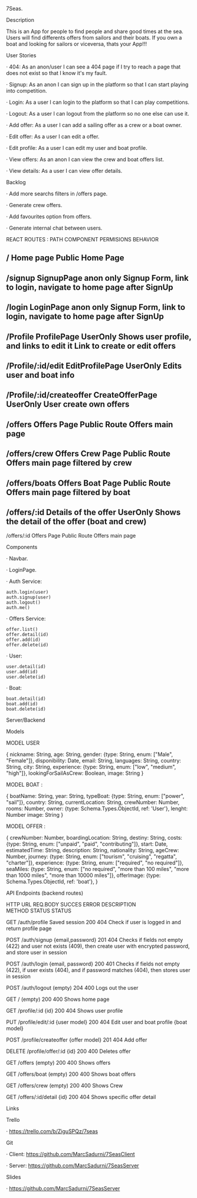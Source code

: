 7Seas.

Description

This is an App for people to find people and share good times at the sea. Users will find differents offers from sailors and their boats.
If you own a boat and looking for sailors or viceversa, thats your App!!!


User Stories

· 404: As an anon/user I can see a 404 page if I try to reach a page that does not exist so that I know it's my fault.

· Signup: As an anon I can sign up in the platform so that I can start playing into competition.

· Login: As a user I can login to the platform so that I can play competitions.

· Logout: As a user I can logout from the platform so no one else can use it.

· Add offer: As a user I can add a sailing offer as a crew or a boat owner.

· Edit offer: As a user I can edit a offer.

· Edit profile: As a user I can edit my user and boat profile.

· View offers: As an anon I can view the crew and boat offers list.

· View details: As a user I can view offer details.



Backlog

· Add more searchs filters in /offers page.

· Generate crew offers.

· Add favourites option from offers.

· Generate internal chat between users.




REACT ROUTES :
PATH			            COMPONENT		            PERMISIONS		        BEHAVIOR

/			                Home page		            Public	<Route>		    Home Page
-----------------------------------------------------------------------------------------------------------------------
/signup		                SignupPage		            anon only		        Signup Form, link to login, 
                        	                            <AnonRoute>		        navigate to home page after SignUp
-----------------------------------------------------------------------------------------------------------------------
/login			            LoginPage		            anon only		        Signup Form, link to login,
						                                <AnonRoute>		        navigate to home page after SignUp	
-----------------------------------------------------------------------------------------------------------------------
/Profile			        ProfilePage		            UserOnly		        Shows user profile, and links to edit it
						                                <Private Route>	        Link to create or edit offers
-----------------------------------------------------------------------------------------------------------------------
/Profile/:id/edit		    EditProfilePage		        UserOnly		        Edits user and boat info
						                                <Private Route>
-----------------------------------------------------------------------------------------------------------------------
/Profile/:id/createoffer	CreateOfferPage	            UserOnly		        User create own offers
						                                <PrivateRoute>
-----------------------------------------------------------------------------------------------------------------------
/offers			            Offers Page		            Public Route		    Offers main page
-----------------------------------------------------------------------------------------------------------------------
/offers/crew		        Offers Crew Page	        Public Route		    Offers main page filtered by crew
-----------------------------------------------------------------------------------------------------------------------
/offers/boats		        Offers Boat Page	        Public Route		    Offers main page filtered by boat
-----------------------------------------------------------------------------------------------------------------------
/offers/:id		            Details of the offer	    UserOnly		        Shows the detail of the offer
						                                <Private Route>	        (boat and crew)
-----------------------------------------------------------------------------------------------------------------------
/offers/:id			        Offers Page		            Public Route		    Offers main page




Components

· Navbar.

· LoginPage.



· Auth Service:

    auth.login(user)
    auth.signup(user)
    auth.logout()
    auth.me()

· Offers Service:

    offer.list()
    offer.detail(id)
    offer.add(id)
    offer.delete(id)

· User:

    user.detail(id)
    user.add(id)
    user.delete(id)

· Boat:

    boat.detail(id)
    boat.add(id)
    boat.delete(id)


Server/Backend

Models

MODEL USER 

{
nickname: String,
age: String,
gender: {type: String, enum: ["Male", "Female"]}, 
disponibility: Date,
email: String,
languages: String,
country: String,
city: String,
experience: {type: String, enum: ["low", "medium", "high"]}, 
lookingForSailAsCrew: Boolean,
image: String
}

MODEL BOAT :

{
boatName: String,
year: String,
typeBoat: {type: String, enum: ["power", "sail"]}, 
country: String,
currentLocation: String,
crewNumber: Number,
rooms: Number,
owner: {type: Schema.Types.ObjectId, ref: 'User'},
lenght: Number
image: String
}

MODEL OFFER :

{
crewNumber: Number,
boardingLocation: String,
destiny: String,
costs: {type: String, enum: ["unpaid", "paid", "contributing"]}, 
start: Date,
estimatedTime: String,
description: String,
nationality: String,
ageCrew: Number,
journey: {type: String, enum: ["tourism", "cruising", "regatta", "charter"]},
experience: {type: String, enum: ["required", "no required"]},
seaMiles: {type: String, enum: ["no required", "more than 100 miles", "more than 1000 miles", "more than 10000 miles"]},
offerImage: {type: Schema.Types.ObjectId, ref: 'boat'},
}



API Endpoints (backend routes)

HTTP          URL             REQ.BODY                SUCCES         ERROR         DESCRIPTION          
METHOD                                                STATUS         STATUS

GET       /auth/profile       Saved session             200            404          Check if user is logged in 
                                                                                    and return profile page 

POST      /auth/signup        {email,password}          201            404          Checks if fields not empty (422) 
                                                                                    and user not exists (409), then create user with encrypted password, and store user in session

POST      /auth/login         {email, password}         200            401          Checks if fields not empty (422), if 
                                                                                    user exists (404), and if password matches (404), then stores user in session
                                            
POST      /auth/logout         (empty)                  204            400          Logs out the user

GET           /                (empty)                  200            400          Shows home page

GET       /profile/:id         {id}                     200            404          Shows user profile

PUT       /profile/edit/:id    {user model}             200            404          Edit user and boat profile
                               {boat model}

POST      /profile/createoffer {offer model}            201            404          Add offer

DELETE    /profile/offer/:id   {id}                     200            400          Deletes offer

GET       /offers              (empty)                  200            400          Shows offers

GET       /offers/boat         (empty)                  200            400          Shows boat offers

GET       /offers/crew         (empty)                  200            400          Shows Crew

GET       /offers/:id/detail   {id}                     200            404          Shows specific offer detail


Links 

Trello

· https://trello.com/b/ZiguSPQz/7seas 

Git

· Client: https://github.com/MarcSadurni/7SeasClient

· Server: https://github.com/MarcSadurni/7SeasServer

Slides

· https://github.com/MarcSadurni/7SeasServer 